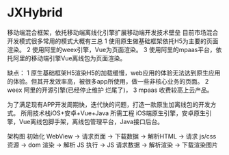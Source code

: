 # JXHybrid
移动端混合框架，依托移动端离线化引擎扩展移动端开发技术壁垒
目前市场混合开发模式很多常用的模式大概有三总
1 使用原生做基础框架依托H5为主要的页面渲染。
2 使用阿里的weex引擎，Vue为页面渲染。
3 使用阿里的mpaas平台，依托阿里的移动端引擎Vue离线包为页面渲染。

缺点：
1 原生基础框架H5渲染H5的加载缓慢，web应用的体验无法达到原生应用的体验。但其开发效率高，被很多app所使用，做一些非核心业务的页面。
2 weex 阿里的开源引擎(已经停止维护 烂尾了)，
3 mpaas 收费较高上云产品。

为了满足现有APP开发周期快，迭代快的问题，打造一款原生加离线包的开发方式。
所用技术栈iOS+安卓+Vue+Java
所需工程 iOS端原生引擎，安卓原生引擎，Vue离线包脚手架，离线包管理平台，Java接口后台。

架构图
初始化 WebView -> 请求页面 -> 下载数据 -> 解析HTML -> 请求 js/css 资源 -> dom 渲染 -> 解析 JS 执行 -> JS 请求数据 -> 解析渲染 -> 下载渲染图片
